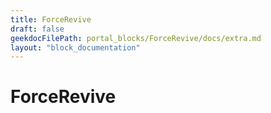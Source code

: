 ```yaml
---
title: ForceRevive
draft: false
geekdocFilePath: portal_blocks/ForceRevive/docs/extra.md
layout: "block_documentation"
---
```

# ForceRevive